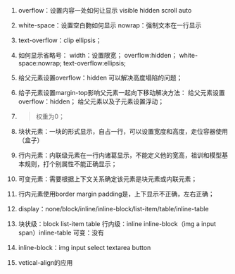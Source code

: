 1. overflow：设置内容一处如何让显示
    visible hidden scroll auto

2. white-space：设置空白覅如何显示
    nowrap：强制文本在一行显示

3. text-overflow：clip ellipsis；

4. 如何显示省略号：
    width：设置限宽；
    overflow:hidden；
    white-space:nowrap;
    text-overflow:ellipsis;

5. 给父元素设置overflow：hidden 可以解决高度塌陷的问题；

6. 给子元素设置margin-top影响父元素一起向下移动解决方法：
    给父元素设置overflow：hidden；
    给父元素以及子元素设置浮动；

7. > 权重为0；

8. 块状元素：一块的形式显示，自占一行，可以设置宽度和高度，走位容器使用（盒子）

9. 行内元素：内联级元素在一行内诸葛显示，不能定义他的宽高，祖训和模型基本规则，打个别属性不能正确显示；

10. 可变元素：需要根据上下文关系确定该元素是块元素或内联元素；

11. 行内元素使用border margin padding是，上下显示不正确，左右正确；

12. display：none/block/inline/inline-block/list-item/table/inline-table

13. 块状级：block list-item table
    行内级：inline inline-block（img a input span）inline-table
    可变：没有

14. inline-block：img input select textarea button

15. vetical-align的应用